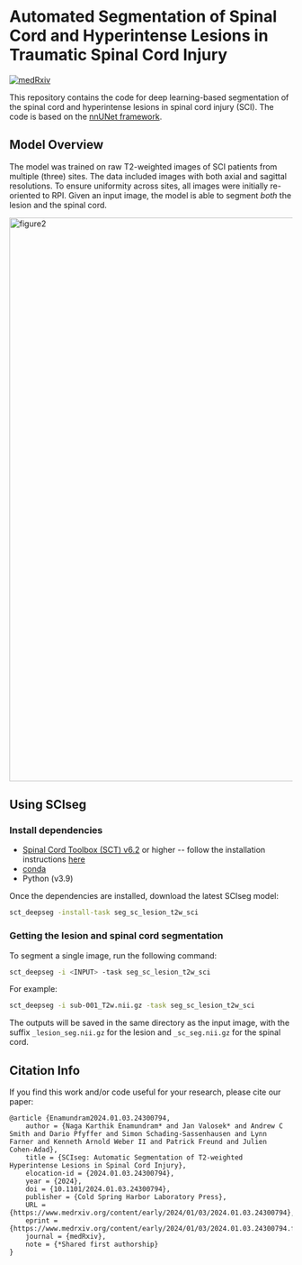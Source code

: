 # Automated Segmentation of Spinal Cord and Hyperintense Lesions in Traumatic Spinal Cord Injury

[![medRxiv](https://img.shields.io/badge/medRxiv-10.1101/2024.01.03.24300794v1-blue.svg)](https://www.medrxiv.org/content/10.1101/2024.01.03.24300794v1)

This repository contains the code for deep learning-based segmentation of the spinal cord and hyperintense lesions in spinal cord injury (SCI). The code is based on the [nnUNet framework](https://github.com/MIC-DKFZ/nnUNet).


## Model Overview

The model was trained on raw T2-weighted images of SCI patients from multiple (three) sites. The data included images with both axial and sagittal resolutions. To ensure uniformity across sites, all images were initially re-oriented to RPI. Given an input image, the model is able to segment *both* the lesion and the spinal cord. 

<img width="1000" alt="figure2" src="https://github.com/ivadomed/model_seg_sci/assets/53445351/e858bde3-1b6e-4adb-8897-a6d323b64c0e">


## Using SCIseg

### Install dependencies

- [Spinal Cord Toolbox (SCT) v6.2](https://github.com/spinalcordtoolbox/spinalcordtoolbox/releases/tag/6.2) or higher -- follow the installation instructions [here](https://github.com/spinalcordtoolbox/spinalcordtoolbox?tab=readme-ov-file#installation)
- [conda](https://conda.io/projects/conda/en/latest/user-guide/install/index.html) 
- Python (v3.9)

Once the dependencies are installed, download the latest SCIseg model:

```bash
sct_deepseg -install-task seg_sc_lesion_t2w_sci
```

### Getting the lesion and spinal cord segmentation

To segment a single image, run the following command: 

```bash
sct_deepseg -i <INPUT> -task seg_sc_lesion_t2w_sci
```

For example:

```bash
sct_deepseg -i sub-001_T2w.nii.gz -task seg_sc_lesion_t2w_sci
```

The outputs will be saved in the same directory as the input image, with the suffix `_lesion_seg.nii.gz` for the lesion 
and `_sc_seg.nii.gz` for the spinal cord.

## Citation Info

If you find this work and/or code useful for your research, please cite our paper:

```
@article {Enamundram2024.01.03.24300794,
	author = {Naga Karthik Enamundram* and Jan Valosek* and Andrew C Smith and Dario Pfyffer and Simon Schading-Sassenhausen and Lynn Farner and Kenneth Arnold Weber II and Patrick Freund and Julien Cohen-Adad},
	title = {SCIseg: Automatic Segmentation of T2-weighted Hyperintense Lesions in Spinal Cord Injury},
	elocation-id = {2024.01.03.24300794},
	year = {2024},
	doi = {10.1101/2024.01.03.24300794},
	publisher = {Cold Spring Harbor Laboratory Press},
	URL = {https://www.medrxiv.org/content/early/2024/01/03/2024.01.03.24300794},
	eprint = {https://www.medrxiv.org/content/early/2024/01/03/2024.01.03.24300794.full.pdf},
	journal = {medRxiv},
    note = {*Shared first authorship}
}

```
